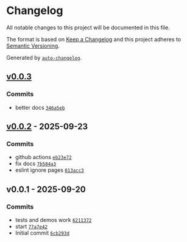 # Changelog

All notable changes to this project will be documented in this file.

The format is based on [Keep a Changelog](https://keepachangelog.com/en/1.0.0/)
and this project adheres to [Semantic Versioning](https://semver.org/spec/v2.0.0.html).

Generated by [`auto-changelog`](https://github.com/CookPete/auto-changelog).

## [v0.0.3](https://github.com/substrate-system/frost/compare/v0.0.2...v0.0.3)

### Commits

- better docs [`346a5eb`](https://github.com/substrate-system/frost/commit/346a5eb917b4e2b95fd37368b0fa1fa26310cd11)

## [v0.0.2](https://github.com/substrate-system/frost/compare/v0.0.1...v0.0.2) - 2025-09-23

### Commits

- github actions [`eb23e72`](https://github.com/substrate-system/frost/commit/eb23e721720927cf20e973a057200484f3a5b999)
- fix docs [`7b584a3`](https://github.com/substrate-system/frost/commit/7b584a3dd1b5f054f94f1ff12314b8d554314189)
- eslint ignore pages [`013acc3`](https://github.com/substrate-system/frost/commit/013acc395c8a1454ecd4aec8ded46c12e97a7808)

## v0.0.1 - 2025-09-20

### Commits

- tests and demos work [`6211372`](https://github.com/substrate-system/frost/commit/6211372682b2cbed08eb5cb9442fff439c1c7240)
- start [`77a7e42`](https://github.com/substrate-system/frost/commit/77a7e42b27112ba242568ac45384208f149dcd11)
- Initial commit [`6cb293d`](https://github.com/substrate-system/frost/commit/6cb293d892b967f6118a5122ce41fa660674db17)
